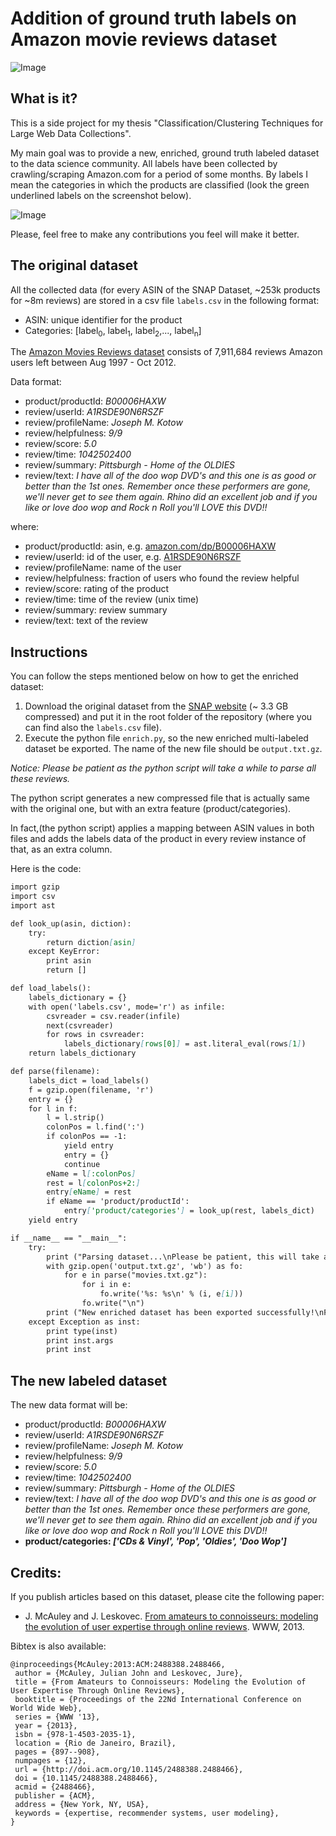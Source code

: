 # Addition of ground truth labels on Amazon movie reviews dataset

![Image](http://i.imgur.com/W5KG8qQ.png)

## What is it?

This is a side project for my thesis "Classification/Clustering Techniques for Large Web Data Collections".

My main goal was to provide a new, enriched, ground truth labeled dataset to the data science community. 
All labels have been collected by crawling/scraping Amazon.com for a period of some months. 
By labels I mean the categories in which the products are classified (look the green underlined labels on the screenshot below).

![Image](http://i.imgur.com/mAiuoO6.png)

Please, feel free to make any contributions you feel will make it better.

## The original dataset

All the collected data (for every ASIN of the SNAP Dataset, ~253k products for ~8m reviews) are stored in a csv file ```labels.csv``` in the following format:

- ASIN: unique identifier for the product
- Categories: [label<sub>0</sub>, label<sub>1</sub>, label<sub>2</sub>,..., label<sub>n</sub>]

The [Amazon Movies Reviews dataset](https://snap.stanford.edu/data/web-Movies.html) consists of 7,911,684 reviews Amazon users left between Aug 1997 - Oct 2012.

Data format:

- product/productId: _B00006HAXW_
- review/userId: _A1RSDE90N6RSZF_
- review/profileName: _Joseph M. Kotow_
- review/helpfulness: _9/9_
- review/score: _5.0_
- review/time: _1042502400_
- review/summary: _Pittsburgh - Home of the OLDIES_
- review/text: _I have all of the doo wop DVD's and this one is as good or better than the 1st ones. Remember once these performers are gone, we'll never get to see them again. Rhino did an excellent job and if you like or love doo wop and Rock n Roll you'll LOVE this DVD!!_

where:
- product/productId: asin, e.g. [amazon.com/dp/B00006HAXW](http://www.amazon.com/dp/B00006HAXW)
- review/userId: id of the user, e.g. [A1RSDE90N6RSZF](http://www.amazon.com/gp/cdp/member-reviews/A1RSDE90N6RSZF)
- review/profileName: name of the user
- review/helpfulness: fraction of users who found the review helpful
- review/score: rating of the product
- review/time: time of the review (unix time)
- review/summary: review summary
- review/text: text of the review

## Instructions 

You can follow the steps mentioned below on how to get the enriched dataset: 
1. Download the original dataset from the [SNAP website](https://snap.stanford.edu/data/web-Movies.html) (~ 3.3 GB compressed) and put it in the root folder of the repository (where you can find also the  ```labels.csv``` file).
2. Execute the python file ```enrich.py```, so the new enriched multi-labeled dataset be exported. The name of the new file should be ```output.txt.gz```.

_Notice: Please be patient as the python script will take a while to parse all these reviews._

The python script generates a new compressed file that is actually same with the original one, but with an extra feature (product/categories).

In fact,(the python script) applies a mapping between ASIN values in both files and adds the labels data of the product in every review instance of that, as an extra column.

Here is the code:
```markdown
import gzip
import csv
import ast

def look_up(asin, diction):
    try:
        return diction[asin]
    except KeyError:
        print asin
        return []

def load_labels():
    labels_dictionary = {}
    with open('labels.csv', mode='r') as infile:
        csvreader = csv.reader(infile)
        next(csvreader)
        for rows in csvreader:
            labels_dictionary[rows[0]] = ast.literal_eval(rows[1])
    return labels_dictionary

def parse(filename):
    labels_dict = load_labels()
    f = gzip.open(filename, 'r')
    entry = {}
    for l in f:
        l = l.strip()
        colonPos = l.find(':')
        if colonPos == -1:
            yield entry
            entry = {}
            continue
        eName = l[:colonPos]
        rest = l[colonPos+2:]
        entry[eName] = rest
        if eName == 'product/productId':
            entry['product/categories'] = look_up(rest, labels_dict)   
    yield entry

if __name__ == "__main__":
    try:
        print ("Parsing dataset...\nPlease be patient, this will take a while...")
        with gzip.open('output.txt.gz', 'wb') as fo:
            for e in parse("movies.txt.gz"):
                for i in e:
                    fo.write('%s: %s\n' % (i, e[i]))
                fo.write("\n")
        print ("New enriched dataset has been exported successfully!\nFile name: output.txt.gz")
    except Exception as inst:
        print type(inst)
        print inst.args
        print inst
```

## The new labeled dataset

The new data format will be:

- product/productId: _B00006HAXW_
- review/userId: _A1RSDE90N6RSZF_
- review/profileName: _Joseph M. Kotow_
- review/helpfulness: _9/9_
- review/score: _5.0_
- review/time: _1042502400_
- review/summary: _Pittsburgh - Home of the OLDIES_
- review/text: _I have all of the doo wop DVD's and this one is as good or better than the 1st ones. Remember once these performers are gone, we'll never get to see them again. Rhino did an excellent job and if you like or love doo wop and Rock n Roll you'll LOVE this DVD!!_
- **product/categories: _['CDs & Vinyl', 'Pop', 'Oldies', 'Doo Wop']_**

## Credits:

If you publish articles based on this dataset, please cite the following paper:

- J. McAuley and J. Leskovec. [From amateurs to connoisseurs: modeling the evolution of user expertise through online reviews](http://i.stanford.edu/~julian/pdfs/www13.pdf). WWW, 2013.

Bibtex is also available:

```
@inproceedings{McAuley:2013:ACM:2488388.2488466,
 author = {McAuley, Julian John and Leskovec, Jure},
 title = {From Amateurs to Connoisseurs: Modeling the Evolution of User Expertise Through Online Reviews},
 booktitle = {Proceedings of the 22Nd International Conference on World Wide Web},
 series = {WWW '13},
 year = {2013},
 isbn = {978-1-4503-2035-1},
 location = {Rio de Janeiro, Brazil},
 pages = {897--908},
 numpages = {12},
 url = {http://doi.acm.org/10.1145/2488388.2488466},
 doi = {10.1145/2488388.2488466},
 acmid = {2488466},
 publisher = {ACM},
 address = {New York, NY, USA},
 keywords = {expertise, recommender systems, user modeling},
} 
```
[//]: # "For more details see [GitHub Flavored Markdown](https://guides.github.com/features/mastering-markdown/)."
